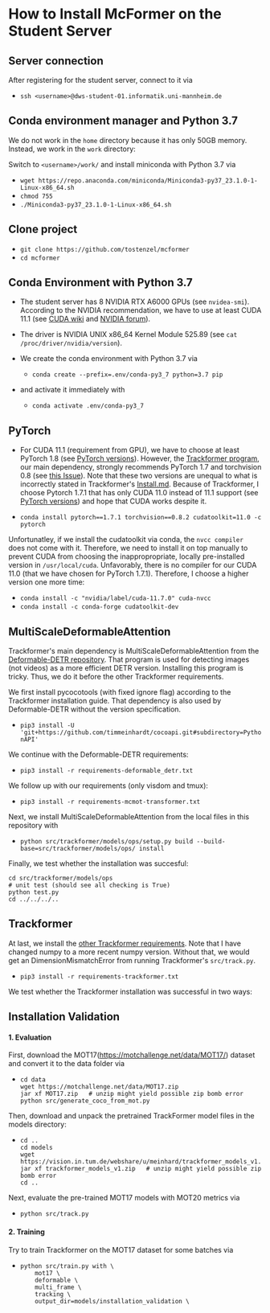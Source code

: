 # How to Install McFormer on the Student Server

## Server connection

After registering for the student server, connect to it via
- `ssh <username>@dws-student-01.informatik.uni-mannheim.de`

## Conda environment manager and Python 3.7

We do not work in the `home` directory because it has only 50GB memory. Instead, we work in the `work` directory:

Switch to `<username>/work/` and install miniconda with Python 3.7 via
- `wget https://repo.anaconda.com/miniconda/Miniconda3-py37_23.1.0-1-Linux-x86_64.sh`  
- `chmod 755`  
- `./Miniconda3-py37_23.1.0-1-Linux-x86_64.sh`

## Clone project

- `git clone https://github.com/tostenzel/mcformer`  
- `cd mcformer`

## Conda Environment with Python 3.7

- The student server has 8 NVIDIA RTX A6000 GPUs (see `nvidea-smi`). According to the NVIDIA recommendation, we have to use at least CUDA 11.1 (see [CUDA wiki](https://en.m.wikipedia.org/wiki/CUDA#GPUs_supported) and [NVIDIA forum](https://forums.developer.nvidia.com/t/rtx-a6000-cuda-compatibility/218450)).

- The driver is NVIDIA UNIX x86_64 Kernel Module  525.89 (see `cat /proc/driver/nvidia/version`).

- We create the conda environment with Python 3.7 via
    - `conda create --prefix=.env/conda-py3_7 python=3.7 pip`
- and activate it immediately with
    - `conda activate .env/conda-py3_7`

## PyTorch

- For CUDA 11.1 (requirement from GPU), we have to choose at least PyTorch 1.8 (see [PyTorch versions](https://pytorch.org/get-started/previous-versions/)). However, the [Trackformer program](https://github.com/timmeinhardt/trackformer/), our main dependency, strongly recommends PyTorch 1.7 and torchvision 0.8 (see [this Issue](https://github.com/timmeinhardt/trackformer/issues/41)). Note that these two versions are unequal to what is incorrectly stated in Trackformer's [Install.md](https://github.com/timmeinhardt/trackformer/blob/main/docs/INSTALL.md). Because of Trackformer, I choose Pytorch 1.7.1 that has only CUDA 11.0 instead of 11.1 support (see [PyTorch versions](https://pytorch.org/get-started/previous-versions/)) and hope that CUDA works despite it.

- `conda install pytorch==1.7.1 torchvision==0.8.2 cudatoolkit=11.0 -c pytorch`

Unfortunatley, if we install the cudatoolkit via conda, the `nvcc compiler` does not come with it. Therefore, we need to install it on top manually to prevent CUDA from choosing the inappropropriate, locally pre-installed version in `/usr/local/cuda`. Unfavorably, there is no compiler for our CUDA 11.0 (that we have chosen for PyTorch 1.7.1). Therefore, I choose a higher version one more time:

 - `conda install -c "nvidia/label/cuda-11.7.0" cuda-nvcc`  
 - `conda install -c conda-forge cudatoolkit-dev`

 ## MultiScaleDeformableAttention

Trackformer's main dependency is MultiScaleDeformableAttention from the [Deformable-DETR repository](https://github.com/fundamentalvision/Deformable-DETR). That program is used for detecting images (not videos) as a more efficient DETR version. Installing this program is tricky. Thus, we do it before the other Trackformer requirements.

 We first install pycocotools (with fixed ignore flag) according to the Trackformer installation guide. That dependency is also used by Deformable-DETR without the version specification.

- `pip3 install -U 'git+https://github.com/timmeinhardt/cocoapi.git#subdirectory=PythonAPI'`

We continue with the Deformable-DETR requirements:

- `pip3 install -r requirements-deformable_detr.txt`

We follow up with our requirements (only visdom and tmux):

- `pip3 install -r requirements-mcmot-transformer.txt`

Next, we install MultiScaleDeformableAttention from the local files in this repository with

- `python src/trackformer/models/ops/setup.py build --build-base=src/trackformer/models/ops/ install`

Finally, we test whether the installation was succesful:

    cd src/trackformer/models/ops
    # unit test (should see all checking is True)
    python test.py
    cd ../../../..

## Trackformer

At last, we install the [other Trackformer requirements](https://github.com/timmeinhardt/trackformer/blob/main/requirements.txt). Note that I have changed numpy to a more recent numpy version. Without that, we would get an DimensionMismatchError from running Trackformer's `src/track.py`.

- `pip3 install -r requirements-trackformer.txt`

We test whether the Trackformer installation was successful in two ways:

## Installation Validation

#### 1. Evaluation

First, download the MOT17(https://motchallenge.net/data/MOT17/) dataset and convert it to the data folder via 

-     cd data
      wget https://motchallenge.net/data/MOT17.zip
      jar xf MOT17.zip   # unzip might yield possible zip bomb error
      python src/generate_coco_from_mot.py

Then, download and unpack the pretrained TrackFormer model files in the models directory:

-     cd ..
      cd models
      wget https://vision.in.tum.de/webshare/u/meinhard/trackformer_models_v1.zip
      jar xf trackformer_models_v1.zip   # unzip might yield possible zip bomb error
      cd ..

Next, evaluate the pre-trained MOT17 models with MOT20 metrics via
- `python src/track.py`

#### 2. Training

Try to train Trackformer on the MOT17 dataset for some batches via

-     python src/train.py with \
          mot17 \
          deformable \
          multi_frame \
          tracking \
          output_dir=models/installation_validation \
